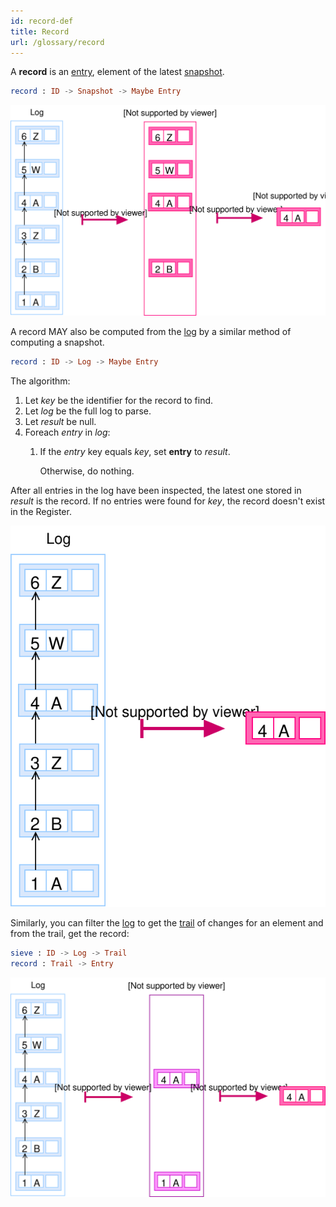 ```yaml
---
id: record-def
title: Record
url: /glossary/record
---
```


A **record** is an [entry](/glossary/entry), element of the latest
[snapshot](/glossary#snapshot).

```elm
record : ID -> Snapshot -> Maybe Entry
```

![](./data-model/data-model-record-2.svg)


A record MAY also be computed from the [log](/glossary#log) by a similar
method of computing a snapshot.

```elm
record : ID -> Log -> Maybe Entry
```

The algorithm:

1. Let _key_ be the identifier for the record to find.
1. Let _log_ be the full log to parse.
1. Let _result_ be null.
1. Foreach _entry_ in _log_:
    1. If the _entry_ key equals _key_, set __entry__ to  _result_.

       Otherwise, do nothing.

After all entries in the log have been inspected, the latest one stored in
_result_ is the record. If no entries were found for _key_, the record doesn't
exist in the Register.

![](./data-model/data-model-record-1.svg)


Similarly, you can filter the [log](/glossary/log) to get the
[trail](/glossary/trail) of changes for an element and from the trail, get the
record:

```elm
sieve : ID -> Log -> Trail
record : Trail -> Entry
```

![](./data-model/data-model-trail.svg)
